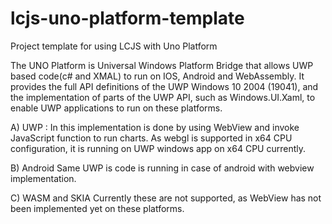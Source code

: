 # lcjs-uno-platform-template

Project template for using LCJS with Uno Platform

The UNO Platform is Universal Windows Platform Bridge that allows UWP based code(c# and XMAL) to run on IOS, Android and WebAssembly. It provides the full API definitions of the UWP Windows 10 2004 (19041), and the implementation of parts of the UWP API, such as Windows.UI.Xaml, to enable UWP applications to run on these platforms.

A)	UWP : In this implementation is done by using WebView and invoke JavaScript function to run charts. As webgl is supported in x64 CPU configuration, it is running on UWP windows app on x64 CPU currently.

B)	Android 
Same UWP is code is running in case of android with webview implementation.

C) WASM and SKIA
Currently these are not supported, as WebView has not been implemented yet on these platforms.
